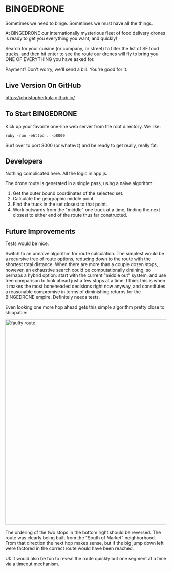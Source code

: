 BINGEDRONE
==========

Sometimes we need to binge. Sometimes we must have all the things.

At BINGEDRONE our internationally mysterious fleet of food delivery drones is ready to get you everything you want, and quickly!

Search for your cuisine (or company, or street) to filter the list of SF food trucks, and then hit enter to see the route our drones will fly to bring you ONE OF EVERYTHING you have asked for.

Payment? Don't worry, we'll send a bill. You're good for it.

Live Version On GitHub
----------------------

https://christopherkula.github.io/

To Start BINGEDRONE
-------------------

Kick up your favorite one-line web server from the root directory. We like:

  `ruby -run -ehttpd . -p8000`

Surf over to port 8000 (or whatevz) and be ready to get really, really fat.

Developers
----------

Nothing complicated here. All the logic in app.js.

The drone route is generated in a single pass, using a naïve algorithm:

1) Get the outer bound coordinates of the selected set.
2) Calculate the geographic middle point.
3) Find the truck in the set closest to that point.
4) Work outwards from the "middle" one truck at a time, finding the next closest to either end of the route thus far constructed.

Future Improvements
-------------------

Tests would be nice.

Switch to an unnaïve algorithm for route calculation. The simplest would be a recursive tree of route options, reducing down to the route with the shortest total distance. When there are more than a couple dozen stops, however, an exhaustive search could be computationally draining, so perhaps a hybrid option: start with the current "middle out" system, and use tree comparison to look ahead just a few stops at a time. I think this is when it makes the most boneheaded decisions right now anyway, and constitutes a reasonable compromise in terms of diminishing returns for the BINGEDRONE empire. Definitely needs tests.

Even looking one more hop ahead gets this simple algorithm pretty close to shippable:

<img width="641" alt="faulty route" src="https://github.com/christopherkula/bingedrone/assets/97899131/4a12554d-50b2-40e3-87b1-e13a13645db9">

The ordering of the two stops in the bottom right should be reversed. The route was clearly being built from the "South of Market" neighborhood. From that direction the next hop makes sense, but if the big jump down left were factored in the correct route would have been reached.

UI: It would also be fun to reveal the route quickly but one segment at a time via a timeout mechanism.

